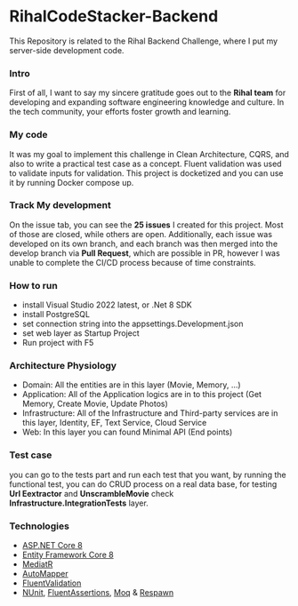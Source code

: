 
# RihalCodeStacker-Backend

This Repository is related to the Rihal Backend Challenge, where I put my server-side development code.

### Intro

First of all, I want to say my sincere gratitude goes out to the **Rihal team** for developing and expanding software engineering knowledge and culture. In the tech community, your efforts foster growth and learning.

### My code

It was my goal to implement this challenge in Clean Architecture, CQRS, and also to write a practical test case as a concept. Fluent validation was used to validate inputs for validation. This project is docketized and you can use it by running Docker compose up.

### Track My development

On the issue tab, you can see the **25 issues** I created for this project. Most of those are closed, while others are open. Additionally, each issue was developed on its own branch, and each branch was then merged into the develop branch via **Pull Request**, which are possible in PR, however I was unable to complete the CI/CD process because of time constraints.

### How to run

 - install Visual Studio 2022 latest, or .Net 8 SDK
 - install PostgreSQL
 - set connection string into the appsettings.Development.json
 - set web layer as Startup Project
 - Run project with F5
 
 ### Architecture Physiology

 - Domain: All the entities are in this layer (Movie, Memory, ...)
 - Application: All of the Application logics are in to this project (Get Memory, Create Movie, Update Photos)
 - Infrastructure: All of the Infrastructure and Third-party services are in this layer, Identity, EF, Text Service, Cloud Service
 - Web: In this layer you can found Minimal API (End points)

### Test case

you can go to the tests part and run each test that you want, by running the functional test, you can do CRUD process on a real data base, for testing **Url Eextractor** and **UnscrambleMovie** check **Infrastructure.IntegrationTests** layer.

### Technologies

* [ASP.NET Core 8](https://docs.microsoft.com/en-us/aspnet/core/introduction-to-aspnet-core)
* [Entity Framework Core 8](https://docs.microsoft.com/en-us/ef/core/)
* [MediatR](https://github.com/jbogard/MediatR)
* [AutoMapper](https://automapper.org/)
* [FluentValidation](https://fluentvalidation.net/)
* [NUnit](https://nunit.org/), [FluentAssertions](https://fluentassertions.com/), [Moq](https://github.com/moq) &  [Respawn](https://github.com/jbogard/Respawn)
